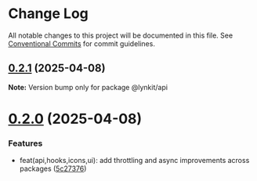# Change Log

All notable changes to this project will be documented in this file.
See [Conventional Commits](https://conventionalcommits.org) for commit guidelines.

## [0.2.1](https://github.com/LynnCen/LynKit/compare/@lynkit/api@0.2.0...@lynkit/api@0.2.1) (2025-04-08)

**Note:** Version bump only for package @lynkit/api

# [0.2.0](https://github.com/LynnCen/LynKit/compare/@lynkit/api@0.1.0...@lynkit/api@0.2.0) (2025-04-08)

### Features

- feat(api,hooks,icons,ui): add throttling and async improvements across packages ([5c27376](https://github.com/LynnCen/LynKit/commit/5c27376518db76c1167981d8f967660a1c3ba7c0))
